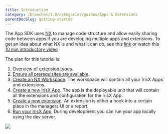 ```yaml
---
title: Introduction
category: /branches/1.0/categories/guides/Apps & Extensions
parentDocSlug: getting-started
---
```


The App SDK uses [NX](https://nx.dev) to manage code structure and allow easily sharing code between apps if you are developing multiple apps and extensions.
To get an idea about what NX is and what it can do, see this [link](https://nx.dev/getting-started/why-nx) or watch this [10 min introductory video](https://www.youtube.com/watch?v=-_4WMl-Fn0w)

The plan for this tutorial is:

1. [Overview of extension types](https://developers.trackunit.com/docs/extension-points).
2. [Ensure all prerequisites are available](https://developers.trackunit.com/docs/prerequisites).
3. [Create an NX Workspace](https://developers.trackunit.com/docs/creating-a-workspace). The workspace will contain all your IrisX Apps and extensions.
4. [Create a new IrisX App](https://developers.trackunit.com/docs/creating-a-new-app). The app is the deployable unit that will contain all the extensions and configuration for the IrisX App.
5. [Create a new extension](https://developers.trackunit.com/docs/creating-a-new-extension). An extension is either a hook into a certain place in the managers UI or a report.
6. [Run your IrisX App](https://developers.trackunit.com/docs/running-the-iris-app-sdk). During development you can run your app locally using the dev server.

![](https://files.readme.io/a4ab2cf-image.png)
